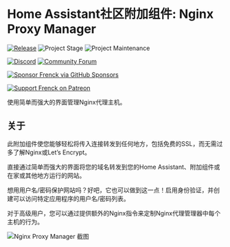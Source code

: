 # Home Assistant社区附加组件: Nginx Proxy Manager

[![Release][release-shield]][release] ![Project Stage][project-stage-shield] ![Project Maintenance][maintenance-shield]

[![Discord][discord-shield]][discord] [![Community Forum][forum-shield]][forum]

[![Sponsor Frenck via GitHub Sponsors][github-sponsors-shield]][github-sponsors]

[![Support Frenck on Patreon][patreon-shield]][patreon]

使用简单而强大的界面管理Nginx代理主机。

## 关于

此附加组件使您能够轻松将传入连接转发到任何地方，包括免费的SSL，而无需过多了解Nginx或Let’s Encrypt。

直接通过简单而强大的界面将您的域名转发到您的Home Assistant、附加组件或在家或其他地方运行的网站。

想用用户名/密码保护网站吗？好吧，它也可以做到这一点！启用身份验证，并创建可以访问特定应用程序的用户名/密码列表。

对于高级用户，您可以通过提供额外的Nginx指令来定制Nginx代理管理器中每个主机的行为。

![Nginx Proxy Manager 截图][screenshot]

[discord-shield]: https://img.shields.io/discord/478094546522079232.svg
[discord]: https://discord.me/hassioaddons
[forum-shield]: https://img.shields.io/badge/community-forum-brightgreen.svg
[forum]: https://community.home-assistant.io/t/home-assistant-community-add-on-nginx-proxy-manager/111830?u=frenck
[github-sponsors-shield]: https://frenck.dev/wp-content/uploads/2019/12/github_sponsor.png
[github-sponsors]: https://github.com/sponsors/frenck
[maintenance-shield]: https://img.shields.io/maintenance/yes/2024.svg
[patreon-shield]: https://frenck.dev/wp-content/uploads/2019/12/patreon.png
[patreon]: https://www.patreon.com/frenck
[project-stage-shield]: https://img.shields.io/badge/project%20stage-experimental-yellow.svg
[release-shield]: https://img.shields.io/badge/version-v1.0.1-blue.svg
[release]: https://github.com/hassio-addons/addon-nginx-proxy-manager/tree/v1.0.1
[screenshot]: https://github.com/hassio-addons/addon-nginx-proxy-manager/raw/main/images/screenshot.gif